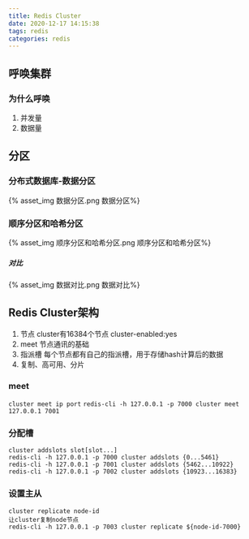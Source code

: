```yaml
---
title: Redis Cluster
date: 2020-12-17 14:15:38
tags: redis
categories: redis
---
```

## 呼唤集群

### 为什么呼唤

1. 并发量
2. 数据量

## 分区

### 分布式数据库-数据分区

{% asset_img 数据分区.png 数据分区%}

### 顺序分区和哈希分区

{% asset_img 顺序分区和哈希分区.png 顺序分区和哈希分区%}

##### 对比

{% asset_img 数据对比.png 数据对比%}

## Redis Cluster架构

1. 节点     cluster有16384个节点 cluster-enabled:yes
2. meet     节点通讯的基础
3. 指派槽    每个节点都有自己的指派槽，用于存储hash计算后的数据
4. 复制、高可用、分片

### meet

`cluster meet ip port`
`redis-cli -h 127.0.0.1 -p 7000 cluster meet 127.0.0.1 7001`

### 分配槽

```redis
cluster addslots slot[slot...]
redis-cli -h 127.0.0.1 -p 7000 cluster addslots {0...5461}
redis-cli -h 127.0.0.1 -p 7001 cluster addslots {5462...10922}
redis-cli -h 127.0.0.1 -p 7002 cluster addslots {10923...16383}
```

### 设置主从

```redis
cluster replicate node-id
让cluster复制node节点
redis-cli -h 127.0.0.1 -p 7003 cluster replicate ${node-id-7000}
```
